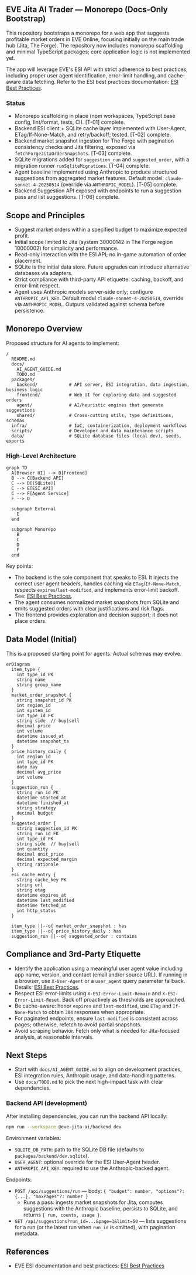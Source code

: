 ## EVE Jita AI Trader — Monorepo (Docs-Only Bootstrap)

This repository bootstraps a monorepo for a web app that suggests profitable market orders in EVE Online, focusing initially on the main trade hub (Jita, The Forge). The repository now includes monorepo scaffolding and minimal TypeScript packages; core application logic is not implemented yet.

The app will leverage EVE's ESI API with strict adherence to best practices, including proper user agent identification, error-limit handling, and cache-aware data fetching. Refer to the ESI best practices documentation: [ESI Best Practices](https://developers.eveonline.com/docs/services/esi/best-practices/).

### Status

- Monorepo scaffolding in place (npm workspaces, TypeScript base config, lint/format, tests, CI). [T-01] complete.
- Backend ESI client + SQLite cache layer implemented with User-Agent, ETag/If-None-Match, and retry/backoff; tested. [T-02] complete.
- Backend market snapshot ingestion for The Forge with pagination consistency checks and Jita filtering, exposed via `fetchForgeJitaOrderSnapshots`. [T-03] complete.
- SQLite migrations added for `suggestion_run` and `suggested_order`, with a migration runner `runSqliteMigrations`. [T-04] complete.
- Agent baseline implemented using Anthropic to produce structured suggestions from aggregated market features. Default model: `claude-sonnet-4-20250514` (override via `ANTHROPIC_MODEL`). [T-05] complete.
- Backend Suggestion API exposed with endpoints to run a suggestion pass and list suggestions. [T-06] complete.

## Scope and Principles

- Suggest market orders within a specified budget to maximize expected profit.
- Initial scope limited to Jita (system 30000142 in The Forge region 10000002) for simplicity and performance.
- Read-only interaction with the ESI API; no in-game automation of order placement.
- SQLite is the initial data store. Future upgrades can introduce alternative databases via adapters.
- Strict compliance with third-party API etiquette: caching, backoff, and error-limit respect.
- Agent uses Anthropic models server-side only; configure `ANTHROPIC_API_KEY`. Default model `claude-sonnet-4-20250514`, override via `ANTHROPIC_MODEL`. Outputs validated against schema before persistence.

## Monorepo Overview

Proposed structure for AI agents to implement:

```text
/
  README.md
  docs/
    AI_AGENT_GUIDE.md
    TODO.md
  packages/
    backend/            # API server, ESI integration, data ingestion, business logic
    frontend/           # Web UI for exploring data and suggested orders
    agent/              # AI/heuristic engines that generate suggestions
    shared/             # Cross-cutting utils, type definitions, schemas
  infra/                # IaC, containerization, deployment workflows
  scripts/              # Developer and data maintenance scripts
  data/                 # SQLite database files (local dev), seeds, exports
```

### High-Level Architecture

```mermaid
graph TD
  A[Browser UI] --> B[Frontend]
  B --> C[Backend API]
  C --> D[(SQLite)]
  C --> E[ESI API]
  C --> F[Agent Service]
  F --> D

  subgraph External
    E
  end

  subgraph Monorepo
    B
    C
    D
    F
  end
```

Key points:

- The backend is the sole component that speaks to ESI. It injects the correct user agent headers, handles caching via `ETag`/`If-None-Match`, respects `expires`/`last-modified`, and implements error-limit backoff. See: [ESI Best Practices](https://developers.eveonline.com/docs/services/esi/best-practices/).
- The agent consumes normalized market snapshots from SQLite and emits suggested orders with clear justifications and risk flags.
- The frontend provides exploration and decision support; it does not place orders.

## Data Model (Initial)

This is a proposed starting point for agents. Actual schemas may evolve.

```mermaid
erDiagram
  item_type {
    int type_id PK
    string name
    string group_name
  }
  market_order_snapshot {
    string snapshot_id PK
    int region_id
    int system_id
    int type_id FK
    string side  // buy|sell
    decimal price
    int volume
    datetime issued_at
    datetime snapshot_ts
  }
  price_history_daily {
    int region_id
    int type_id FK
    date day
    decimal avg_price
    int volume
  }
  suggestion_run {
    string run_id PK
    datetime started_at
    datetime finished_at
    string strategy
    decimal budget
  }
  suggested_order {
    string suggestion_id PK
    string run_id FK
    int type_id FK
    string side  // buy|sell
    int quantity
    decimal unit_price
    decimal expected_margin
    string rationale
  }
  esi_cache_entry {
    string cache_key PK
    string url
    string etag
    datetime expires_at
    datetime last_modified
    datetime fetched_at
    int http_status
  }

  item_type ||--o{ market_order_snapshot : has
  item_type ||--o{ price_history_daily : has
  suggestion_run ||--o{ suggested_order : contains
```

## Compliance and 3rd-Party Etiquette

- Identify the application using a meaningful user agent value including app name, version, and contact (email and/or source URL). If running in a browser, use `X-User-Agent` or a `user_agent` query parameter fallback. Details: [ESI Best Practices](https://developers.eveonline.com/docs/services/esi/best-practices/).
- Respect ESI error-limits using `X-ESI-Error-Limit-Remain` and `X-ESI-Error-Limit-Reset`. Back off proactively as thresholds are approached.
- Be cache-aware: honor `expires` and `last-modified`, use `ETag` and `If-None-Match` to obtain `304` responses when appropriate.
- For paginated endpoints, ensure `last-modified` is consistent across pages; otherwise, refetch to avoid partial snapshots.
- Avoid scraping behavior. Fetch only what is needed for Jita-focused analysis, at reasonable intervals.

## Next Steps

- Start with `docs/AI_AGENT_GUIDE.md` to align on development practices, ESI integration rules, Anthropic usage, and data-handling patterns.
- Use `docs/TODO.md` to pick the next high-impact task with clear dependencies.

### Backend API (development)

After installing dependencies, you can run the backend API locally:

```bash
npm run --workspace @eve-jita-ai/backend dev
```

Environment variables:

- `SQLITE_DB_PATH`: path to the SQLite DB file (defaults to `packages/backend/dev.sqlite`).
- `USER_AGENT`: optional override for the ESI User-Agent header.
- `ANTHROPIC_API_KEY`: required to use the Anthropic-backed agent.

Endpoints:

- `POST /api/suggestions/run` — body: `{ "budget": number, "options"?: {...}, "maxPages"?: number }`
    - Runs a pass: ingests market snapshots for Jita, computes suggestions with the Anthropic baseline, persists to SQLite, and returns `{ run, counts, usage }`.
- `GET /api/suggestions?run_id=...&page=1&limit=50` — lists suggestions for a run (or the latest run when `run_id` is omitted), with pagination metadata.

## References

- EVE ESI documentation and best practices: [ESI Best Practices](https://developers.eveonline.com/docs/services/esi/best-practices/)
